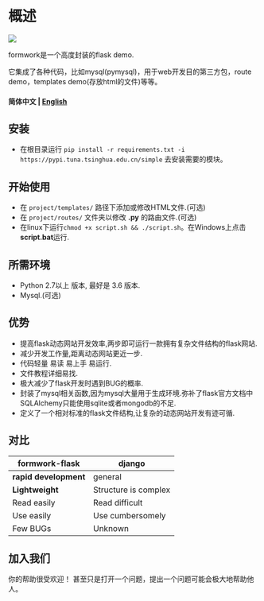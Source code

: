 # 概述

[![](https://img.shields.io/badge/github-issues-%2365A30D?style=flat-square&logo=github)](https://github.com/Oumae-Kumiko/time-zone-date/issues)

formwork是一个高度封装的flask demo.

它集成了各种代码，比如mysql(pymysql)，用于web开发目的第三方包，route demo，templates demo(存放html的文件)等等。

#### 简体中文 | [English](/README.md)

## 安装

- 在根目录运行 ```pip install -r requirements.txt -i https://pypi.tuna.tsinghua.edu.cn/simple``` 去安装需要的模块。

## 开始使用

- 在 ```project/templates/``` 路径下添加或修改HTML文件.(可选)
- 在 ```project/routes/``` 文件夹以修改 **.py** 的路由文件.(可选)
- 在linux下运行```chmod +x script.sh && ./script.sh```。在Windows上点击**script.bat**运行.

## 所需环境 

- Python 2.7以上 版本, 最好是 3.6 版本.
- Mysql.(可选)

## 优势
- 提高flask动态网站开发效率,两步即可运行一款拥有复杂文件结构的flask网站.
- 减少开发工作量,距离动态网站更近一步.
- 代码轻量 易读 易上手 易运行.
- 文件教程详细易找.
- 极大减少了flask开发时遇到BUG的概率.
- 封装了mysql相关函数,因为mysql大量用于生成环境.弥补了flask官方文档中SQLAlchemy只能使用sqlite或者mongodb的不足.
- 定义了一个相对标准的flask文件结构,让复杂的动态网站开发有迹可循.

## 对比
|formwork-flask|django|
|---|---|
|**rapid development**|general|
|**Lightweight**|Structure is complex|
|Read easily|Read difficult|
|Use easily|Use cumbersomely|
|Few BUGs|Unknown|

## 加入我们
你的帮助很受欢迎！ 甚至只是打开一个问题，提出一个问题可能会极大地帮助他人。

